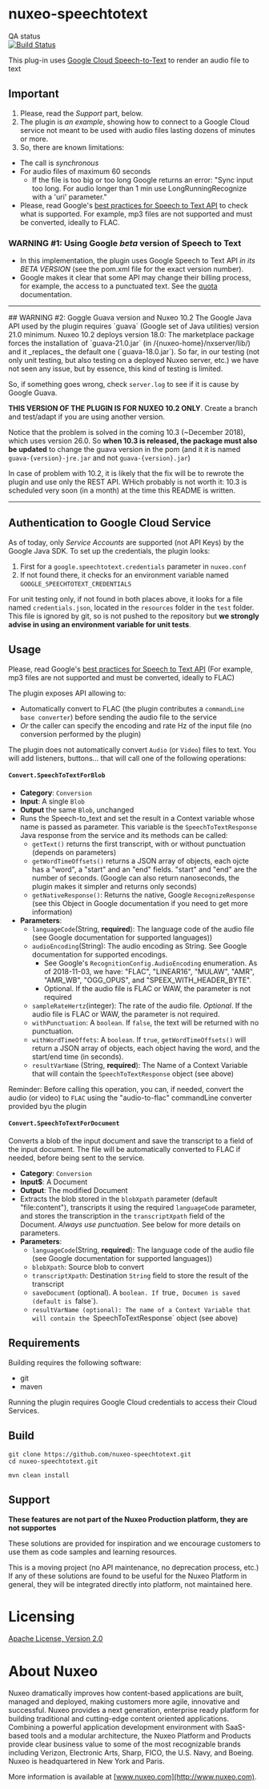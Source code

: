 # nuxeo-speechtotext

QA status<br/>
[![Build Status](https://qa.nuxeo.org/jenkins/buildStatus/icon?job=Sandbox/sandbox_nuxeo-speechtotext-master)](https://qa.nuxeo.org/jenkins/view/Sandbox/job/Sandbox/job/sandbox_nuxeo-speechtotext-master/)

This plug-in uses [Google Cloud Speech-to-Text](https://cloud.google.com/speech-to-text/) to render an audio file to text


## Important
1. Please, read the *Support* part, below.
2. The plugin is _an example_, showing how to connect to a Google Cloud service not meant to be used with audio files lasting dozens of minutes or more.
3. So, there are known limitations:
  * The call is _synchronous_
  * For audio files of maximum 60 seconds
    * If the file is too big or too long Google returns an error: "Sync input too long. For audio longer than 1 min use LongRunningRecognize with a 'uri' parameter."
  * Please, read Google's [best practices for Speech to Text API](https://cloud.google.com/speech-to-text/docs/best-practices) to check what is supported. For example, mp3 files are not supported and must be converted, ideally to FLAC.

### WARNING #1: Using Google _beta_  version of Speech to Text
* In this implementation, the plugin uses Google Speech to Text API _in its BETA VERSION_ (see the pom.xml file for the exact version number).
* Google makes it clear that some API may change their billing process, for example, the access to a punctuated text. See the [quota](https://cloud.google.com/speech-to-text/quotas) documentation.

<hr>
## WARNING #2: Goggle Guava version and Nuxeo 10.2
The Google Java API used by the plugin requires `guava` (Google set of Java utilities) version 21.0 minimum. Nuxeo 10.2 deploys version 18.0: The marketplace package forces the installation of `guava-21.0.jar` (in /{nuxeo-home}/nxserver/lib/) and it _replaces_ the default one (`guava-18.0.jar`). So far, in our testing (not only unit testing, but also testing on a deployed Nuxeo server, etc.) we have not seen any issue, but by essence, this kind of testing is limited.

So, if something goes wrong, check `server.log` to see if it is cause by Google Guava.

**THIS VERSION OF THE PLUGIN IS FOR NUXEO 10.2 ONLY**. Create a branch and test/adapt if you are using another version.

Notice that the problem is solved in the coming 10.3 (~December 2018), which uses version 26.0. So **when 10.3 is released, the package must also be updated** to change the guava version in the pom (and it it is named `guava-{version}-jre.jar` and not `guava-{version}.jar`)

In case of problem with 10.2, it is likely that the fix will be to rewrote the plugin and use only the REST API. WHich probably is not worth it: 10.3 is scheduled very soon (in a month) at the time this README is written.
<hr>

## Authentication to Google Cloud Service
As of today, only _Service Accounts_  are supported (not API Keys) by the Google Java SDK. To set up the credentials, the plugin looks:

1. First for a `google.speechtotext.credentials` parameter in `nuxeo.conf`
2. If not found there, it checks for an environment variable named `GOOGLE_SPEECHTOTEXT_CREDENTIALS`

For unit testing only, if not found in both places above, it looks for a file named `credentials.json`, located in the `resources` folder in the `test` folder. This file is ignored by git, so is not pushed to the repository but **we strongly advise in using an environment variable for unit tests**.

## Usage

Please, read Google's [best practices for Speech to Text API](https://cloud.google.com/speech-to-text/docs/best-practices) (For example, mp3 files are not supported and must be converted, ideally to FLAC)

The plugin exposes API allowing to:

* Automatically convert to FLAC (the plugin contributes a `commandLine base converter`) before sending the audio file to the service
* _Or_ the caller can specify the encoding and rate Hz of the input file (no conversion performed by the plugin)

The plugin does not automatically convert `Audio` (or `Video`) files to text. You will add listeners, buttons... that will call one of the following operations:

#### `Convert.SpeechToTextForBlob`
* **Category**: `Conversion`
* **Input**: A single `Blob`
* **Output** the same `Blob`, unchanged
* Runs the Speech-to_text and set the result in a Context variable whose name is passed as parameter. This variable is the `SpeechToTextResponse` Java response from the service and its methods can be called:
  * `getText()` returns the first transcript, with or without punctuation (depends on parameters)
  * `getWordTimeOffsets()` returns a JSON array of objects, each ojcte has a "word", a "start" and an "end" fields. "start" and "end" are the number of seconds. (Google can also return nanoseconds, the plugin makes it simpler and returns only seconds)
  * `getNativeResponse()`: Returns the native, Google `RecognizeResponse` (see this Object in Google documentation if you need to get more information)
* **Parameters**:
  * `languageCode`(String, **required**): The language code of the audio file (see Google documentation for supported languages))
  * `audioEncoding`(String): The audio encoding as String. See Google documentation for supported encodings.
    * See Google's `RecognitionConfig.AudioEncoding` enumeration. As of 2018-11-03, we have: "FLAC", "LINEAR16", "MULAW", "AMR", "AMR_WB", "OGG_OPUS", and "SPEEX_WITH_HEADER_BYTE".
    * Optional. If the audio file is FLAC or WAW, the parameter is not required
  * `sampleRateHertz`(integer): The rate of the audio file. _Optional_. If the audio file is FLAC or WAW, the parameter is not required.
  *  `withPunctuation`: A `boolean`. If `false`, the text will be returned with no punctuation.
  *  `withWordTimeOffets`: A `boolean`. If `true`, `getWordTimeOffsets()` will return a JSON array of objects, each object having the word, and the start/end time (in seconds).
  *  `resultVarName` (String, **required**): The Name of a Context Variable that will contain the `SpeechToTextResponse` object (see above)
 
 Reminder: Before calling this operation, you can, if needed, convert the audio (or video) to `FLAC` using the "audio-to-flac" commandLine converter provided byu the plugin

#### `Convert.SpeechToTextForDocument`

Converts a blob of the input document and save the transcript to a field of the input document. The file will be automatically  converted to FLAC if needed, before being sent to the service.

* **Category**: `Conversion`
* **Input$**: A Document
* **Output**: The modified Document
* Extracts the blob stored in the `blobXpath` parameter (default "file:content"), transcripts it using the required `languageCode` parameter, and stores the transcription in the `transcriptXpath` field of the Document. _Always use punctuation_. See below for more details on parameters.
* **Parameters**:
  * `languageCode`(String, **required**): The language code of the audio file (see Google documentation for supported languages))
  *  `blobXpath`: Source blob to convert
  *  `transcriptXpath`:  Destination `String` field to store the result of the transcript
  *  `saveDocument` (optional). A `boolean. If `true`, Documen is saved (default is `false`).
  *  `resultVarName (optional): The name of a Context Variable that will contain the `SpeechToTextResponse` object (see above)

## Requirements

Building requires the following software:

* git
* maven

Running the plugin requires Google Cloud credentials to access their Cloud Services.


## Build

    git clone https://github.com/nuxeo-speechtotext.git
    cd nuxeo-speechtotext.git
    
    mvn clean install

## Support

**These features are not part of the Nuxeo Production platform, they are not supportes**

These solutions are provided for inspiration and we encourage customers to use them as code samples and learning resources.

This is a moving project (no API maintenance, no deprecation process, etc.) If any of these solutions are found to be useful for the Nuxeo Platform in general, they will be integrated directly into platform, not maintained here.


# Licensing

[Apache License, Version 2.0](http://www.apache.org/licenses/LICENSE-2.0)


# About Nuxeo

Nuxeo dramatically improves how content-based applications are built, managed and deployed, making customers more agile, innovative and successful. Nuxeo provides a next generation, enterprise ready platform for building traditional and cutting-edge content oriented applications. Combining a powerful application development environment with SaaS-based tools and a modular architecture, the Nuxeo Platform and Products provide clear business value to some of the most recognizable brands including Verizon, Electronic Arts, Sharp, FICO, the U.S. Navy, and Boeing. Nuxeo is headquartered in New York and Paris.

More information is available at [www.nuxeo.com](http://www.nuxeo.com).  

